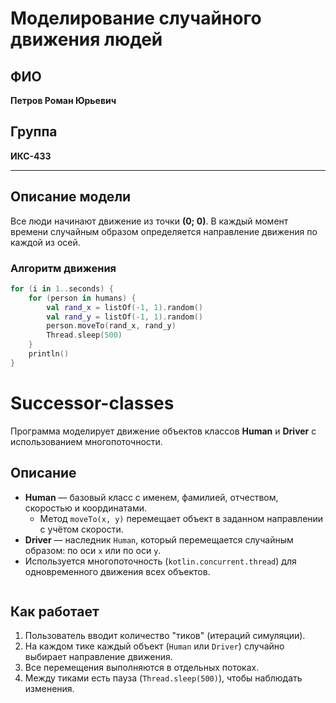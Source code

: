 # Моделирование случайного движения людей

## ФИО
**Петров Роман Юрьевич**

## Группа
**ИКС-433**

---

## Описание модели

Все люди начинают движение из точки **(0; 0)**. В каждый момент времени случайным образом определяется направление движения по каждой из осей.

### Алгоритм движения

```kotlin
for (i in 1..seconds) {
    for (person in humans) {
        val rand_x = listOf(-1, 1).random()
        val rand_y = listOf(-1, 1).random()
        person.moveTo(rand_x, rand_y)
        Thread.sleep(500)
    }
    println()
}
```


# Successor-classes

Программа моделирует движение объектов классов **Human** и **Driver** с использованием многопоточности.

## Описание
- **Human** — базовый класс с именем, фамилией, отчеством, скоростью и координатами.
  - Метод `moveTo(x, y)` перемещает объект в заданном направлении с учётом скорости.
- **Driver** — наследник `Human`, который перемещается случайным образом: по оси `x` или по оси `y`.
- Используется многопоточность (`kotlin.concurrent.thread`) для одновременного движения всех объектов.

```kotlin
```

## Как работает
1. Пользователь вводит количество "тиков" (итераций симуляции).
2. На каждом тике каждый объект (`Human` или `Driver`) случайно выбирает направление движения.
3. Все перемещения выполняются в отдельных потоках.
4. Между тиками есть пауза (`Thread.sleep(500)`), чтобы наблюдать изменения.
